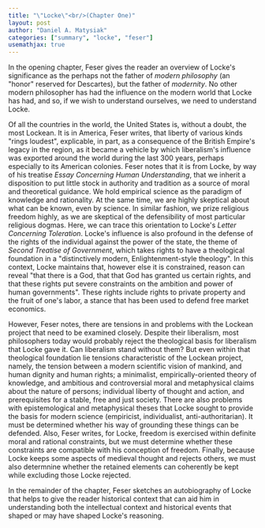 ```yaml
---
title: "\"Locke\"<br/>(Chapter One)"
layout: post
author: "Daniel A. Matysiak"
categories: ["summary", "locke", "feser"]
usemathjax: true
---
```


In the opening chapter, Feser gives the reader an overview of Locke's significance as the
perhaps not the father of *modern philosophy* (an "honor" reserved for Descartes), but the
father of *modernity*. No other modern philosopher has had the influence on the modern
world that Locke has had, and so, if we wish to understand ourselves, we need to
understand Locke.

Of all the countries in the world, the United States is, without a doubt, the most
Lockean. It is in America, Feser writes, that liberty of various kinds "rings loudest",
explicable, in part, as a consequence of the British Empire's legacy in the region, as it
became a vehicle by which liberalism's influence was exported around the world during the
last 300 years, perhaps especially to its American colonies. Feser notes that it is from
Locke, by way of his treatise *Essay Concerning Human Understanding*, that we inherit a
disposition to put little stock in authority and tradition as a source of moral and
theoretical guidance. We hold empirical science as the paradigm of knowledge and
rationality. At the same time, we are highly skeptical about what can be known, even by
science. In similar fashion, we prize religious freedom highly, as we are skeptical of the
defensibility of most particular religious dogmas. Here, we can trace this orientation to
Locke's *Letter Concerning Toleration*. Locke's influence is also profound in the defense
of the rights of the individual against the power of the state, the theme of *Second
Treatise of Government*, which takes rights to have a theological foundation in a
"distinctively modern, Enlightenment-style theology". In this context, Locke maintains
that, however else it is constrained, reason can reveal "that there is a God, that that
God has granted us certain rights, and that these rights put severe constraints on the
ambition and power of human governments". These rights include rights to private property
and the fruit of one's labor, a stance that has been used to defend free market economics.

However, Feser notes, there are tensions in and problems with the Lockean project that
need to be examined closely. Despite their liberalism, most philosophers today would
probably reject the theological basis for liberalism that Locke gave it. Can liberalism
stand without them? But even within that theological foundation lie tensions
characteristic of the Lockean project, namely, the tension between a modern scientific
vision of mankind, and human dignity and human rights; a minimalist, empirically-oriented
theory of knowledge, and ambitious and controversial moral and metaphysical claims about
the nature of persons; individual liberty of thought and action, and prerequisites for a
stable, free and just society. There are also problems with epistemological and
metaphysical theses that Locke sought to provide the basis for modern science (empiricist,
individualist, anti-authoritarian). It must be determined whether his way of grounding
these things can be defended. Also, Feser writes, for Locke, freedom is exercised within
definite moral and rational constraints, but we must determine whether these constraints
are compatible with his conception of freedom. Finally, because Locke keeps some aspects
of medieval thought and rejects others, we must also determnine whether the retained
elements can coherently be kept while excluding those Locke rejected.

In the remainder of the chapter, Feser sketches an autobiography of Locke that helps to
give the reader historical context that can aid him in understanding both the intellectual
context and historical events that shaped or may have shaped Locke's reasoning.
